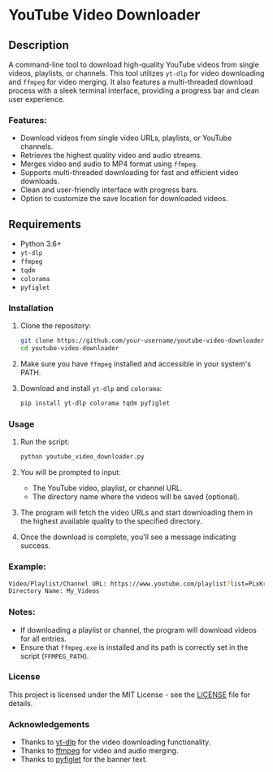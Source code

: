 # YouTube Video Downloader

## Description

A command-line tool to download high-quality YouTube videos from single videos, playlists, or channels. This tool utilizes `yt-dlp` for video downloading and `ffmpeg` for video merging. It also features a multi-threaded download process with a sleek terminal interface, providing a progress bar and clean user experience.

### Features:
- Download videos from single video URLs, playlists, or YouTube channels.
- Retrieves the highest quality video and audio streams.
- Merges video and audio to MP4 format using `ffmpeg`.
- Supports multi-threaded downloading for fast and efficient video downloads.
- Clean and user-friendly interface with progress bars.
- Option to customize the save location for downloaded videos.

## Requirements
- Python 3.6+
- `yt-dlp`
- `ffmpeg`
- `tqdm`
- `colorama`
- `pyfiglet`

### Installation

1. Clone the repository:

   ```bash
   git clone https://github.com/your-username/youtube-video-downloader.git
   cd youtube-video-downloader
   ```
   
2. Make sure you have `ffmpeg` installed and accessible in your system's PATH.

3. Download and install `yt-dlp` and `colorama`:

   ```bash
   pip install yt-dlp colorama tqdm pyfiglet
   ```

### Usage

1. Run the script:

   ```bash
   python youtube_video_downloader.py
   ```

2. You will be prompted to input:
   - The YouTube video, playlist, or channel URL.
   - The directory name where the videos will be saved (optional).

3. The program will fetch the video URLs and start downloading them in the highest available quality to the specified directory.

4. Once the download is complete, you'll see a message indicating success.

### Example:

```bash
Video/Playlist/Channel URL: https://www.youtube.com/playlist?list=PLxKrR3VjggMv5oYFeOBtQzPimH8mMlhzI
Directory Name: My_Videos
```

### Notes:
- If downloading a playlist or channel, the program will download videos for all entries.
- Ensure that `ffmpeg.exe` is installed and its path is correctly set in the script (`FFMPEG_PATH`).

### License

This project is licensed under the MIT License - see the [LICENSE](LICENSE) file for details.

### Acknowledgements
- Thanks to [yt-dlp](https://github.com/yt-dlp/yt-dlp) for the video downloading functionality.
- Thanks to [ffmpeg](https://ffmpeg.org/) for video and audio merging.
- Thanks to [pyfiglet](https://github.com/pwaller/pyfiglet) for the banner text.

